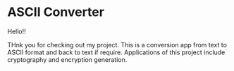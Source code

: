 <h1> ASCII Converter</h1>

Hello!!

THnk you for checking out my project. This is a conversion app from text to ASCII format and back to text if require. Applications of this project include cryptography and encryption generation.